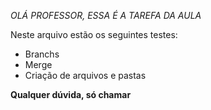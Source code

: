 *OLÁ PROFESSOR, ESSA É A TAREFA DA AULA*

Neste arquivo estão os seguintes testes:

+ Branchs
+ Merge
+ Criação de arquivos e pastas

**Qualquer dúvida, só chamar**
